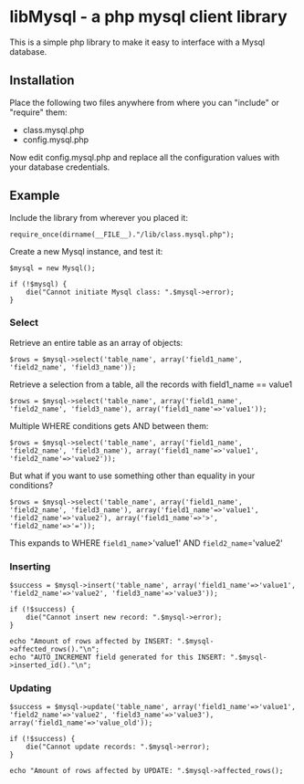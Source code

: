 libMysql - a php mysql client library
=====================================

This is a simple php library to make it easy to interface with a Mysql database.

Installation
------------

Place the following two files anywhere from where you can "include" or "require" them:

* class.mysql.php
* config.mysql.php

Now edit config.mysql.php and replace all the configuration values with your database credentials.

Example
-------

Include the library from wherever you placed it:

    require_once(dirname(__FILE__)."/lib/class.mysql.php");

Create a new Mysql instance, and test it:

    $mysql = new Mysql();

    if (!$mysql) {
        die("Cannot initiate Mysql class: ".$mysql->error);
    }

### Select

Retrieve an entire table as an array of objects:

    $rows = $mysql->select('table_name', array('field1_name', 'field2_name', 'field3_name'));

 Retrieve a selection from a table, all the records with field1_name == value1

    $rows = $mysql->select('table_name', array('field1_name', 'field2_name', 'field3_name'), array('field1_name'=>'value1'));

Multiple WHERE conditions gets AND between them:

    $rows = $mysql->select('table_name', array('field1_name', 'field2_name', 'field3_name'), array('field1_name'=>'value1', 'field2_name'=>'value2'));

But what if you want to use something other than equality in your conditions?

    $rows = $mysql->select('table_name', array('field1_name', 'field2_name', 'field3_name'), array('field1_name'=>'value1', 'field2_name'=>'value2'), array('field1_name'=>'>', 'field2_name'=>'='));

This expands to WHERE `field1_name`>'value1' AND `field2_name`='value2'

### Inserting

    $success = $mysql->insert('table_name', array('field1_name'=>'value1', 'field2_name'=>'value2', 'field3_name'=>'value3'));

    if (!$success) {
        die("Cannot insert new record: ".$mysql->error);
    }

    echo "Amount of rows affected by INSERT: ".$mysql->affected_rows()."\n";
    echo "AUTO_INCREMENT field generated for this INSERT: ".$mysql->inserted_id()."\n";

### Updating

    $success = $mysql->update('table_name', array('field1_name'=>'value1', 'field2_name'=>'value2', 'field3_name'=>'value3'), array('field1_name'=>'value_old'));

    if (!$success) {
        die("Cannot update records: ".$mysql->error);
    }

    echo "Amount of rows affected by UPDATE: ".$mysql->affected_rows();
